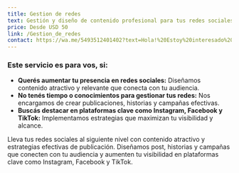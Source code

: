 ```yaml
---
title: Gestion de redes 
text: Gestión y diseño de contenido profesional para tus redes sociales.
price: Desde USD 50
link: /Gestion_de_redes
contact: https://wa.me/5493512401402?text=Hola!%20Estoy%20interesado%20en%20recibir%20m%C3%A1s%20informaci%C3%B3n%20del%20paquete%20Gestion%20de%20redes%20.%20
---
```

### **Este servicio es para vos, si:**

- **Querés aumentar tu presencia en redes sociales:** Diseñamos contenido atractivo y relevante que conecta con tu audiencia.  
- **No tenés tiempo o conocimientos para gestionar tus redes:** Nos encargamos de crear publicaciones, historias y campañas efectivas.  
- **Buscás destacar en plataformas clave como Instagram, Facebook y TikTok:** Implementamos estrategias que maximizan tu visibilidad y alcance.  


Lleva tus redes sociales al siguiente nivel con contenido atractivo y estrategias efectivas de publicación. Diseñamos post, historias y campañas que conecten con tu audiencia y aumenten tu visibilidad en plataformas clave como Instagram, Facebook y TikTok.
